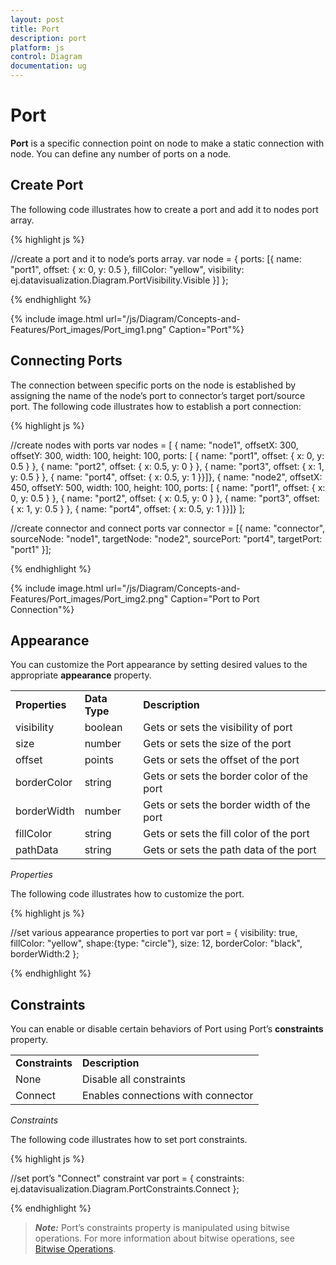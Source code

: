 ```yaml
---
layout: post
title: Port
description: port
platform: js
control: Diagram
documentation: ug
---
```


# Port

**Port** is a specific connection point on node to make a static connection with node. You can define any number of ports on a node. 

## Create Port

The following code illustrates how to create a port and add it to nodes port array.

{% highlight js %}

//create a port and it to node’s ports array. 
var node = {
    ports: [{
        name: "port1", offset: { x: 0, y: 0.5 }, fillColor: "yellow",
        visibility: ej.datavisualization.Diagram.PortVisibility.Visible }]
};

{% endhighlight %}

{% include image.html url="/js/Diagram/Concepts-and-Features/Port_images/Port_img1.png" Caption="Port"%}

## Connecting Ports

The connection between specific ports on the node is established by assigning the name of the node’s port to connector’s target port/source port. The following code illustrates how to establish a port connection:

{% highlight js %}

//create nodes with ports
var nodes = [
    { name: "node1", offsetX: 300, offsetY: 300, width: 100, height: 100,   ports: [ { name: "port1", offset: { x: 0, y: 0.5 } }, { name: "port2", offset: { x: 0.5, y: 0 } }, { name: "port3", offset: { x: 1, y: 0.5 } }, { name: "port4", offset: { x: 0.5, y: 1 }}]},
    { name: "node2", offsetX: 450, offsetY: 500, width: 100, height: 100, ports: [ { name: "port1", offset: { x: 0, y: 0.5 } }, { name: "port2", offset: { x: 0.5, y: 0 } }, { name: "port3", offset: { x: 1, y: 0.5 } }, { name: "port4", offset: { x: 0.5, y: 1 }}]}
];

//create connector and connect ports
var connector = [{ name: "connector", sourceNode: "node1", targetNode: "node2", sourcePort: "port4", targetPort: "port1" }];

{% endhighlight %}

{% include image.html url="/js/Diagram/Concepts-and-Features/Port_images/Port_img2.png" Caption="Port to Port Connection"%}

## Appearance

You can customize the Port appearance by setting desired values to the appropriate **appearance** property.

<table>
<tr>
<td>
<b>Properties</b></td><td>
<b>Data Type</b></td><td>
<b>Description </b></td></tr>
<tr>
<td>
visibility</td><td>
boolean</td><td>
Gets or sets the visibility of port</td></tr>
<tr>
<td>
size</td><td>
number</td><td>
Gets or sets the size of the port</td></tr>
<tr>
<td>
offset</td><td>
points</td><td>
Gets or sets the offset of the port</td></tr>
<tr>
<td>
borderColor</td><td>
string</td><td>
Gets or sets the border color of the port</td></tr>
<tr>
<td>
borderWidth</td><td>
number</td><td>
Gets or sets the border width of the port</td></tr>
<tr>
<td>
fillColor</td><td>
string</td><td>
Gets or sets the fill color of the port</td></tr>
<tr>
<td>
pathData</td><td>
string</td><td>
Gets or sets the path data of the port</td></tr>
</table>

_Properties_

The following code illustrates how to customize the port.

{% highlight js %}

//set various appearance properties to port
var port = { visibility: true, fillColor: "yellow", shape:{type: "circle"}, size: 12, borderColor: "black", borderWidth:2 };

{% endhighlight %}

## Constraints

You can enable or disable certain behaviors of Port using Port’s **constraints** property. 

<table>
<tr>
<td>
<b>Constraints</b></td><td>
<b>Description</b></td></tr>
<tr>
<td>
None</td><td>
Disable all constraints</td></tr>
<tr>
<td>
Connect</td><td>
Enables connections with connector</td></tr>
</table>

_Constraints_

The following code illustrates how to set port constraints.

{% highlight js %}

//set port’s "Connect" constraint
var port = { constraints: ej.datavisualization.Diagram.PortConstraints.Connect };

{% endhighlight %}

> _**Note:**_ Port’s constraints property is manipulated using bitwise operations. For more information about bitwise operations, see [Bitwise Operations](/js/Diagram/How-To/Bitwise-Operations).
